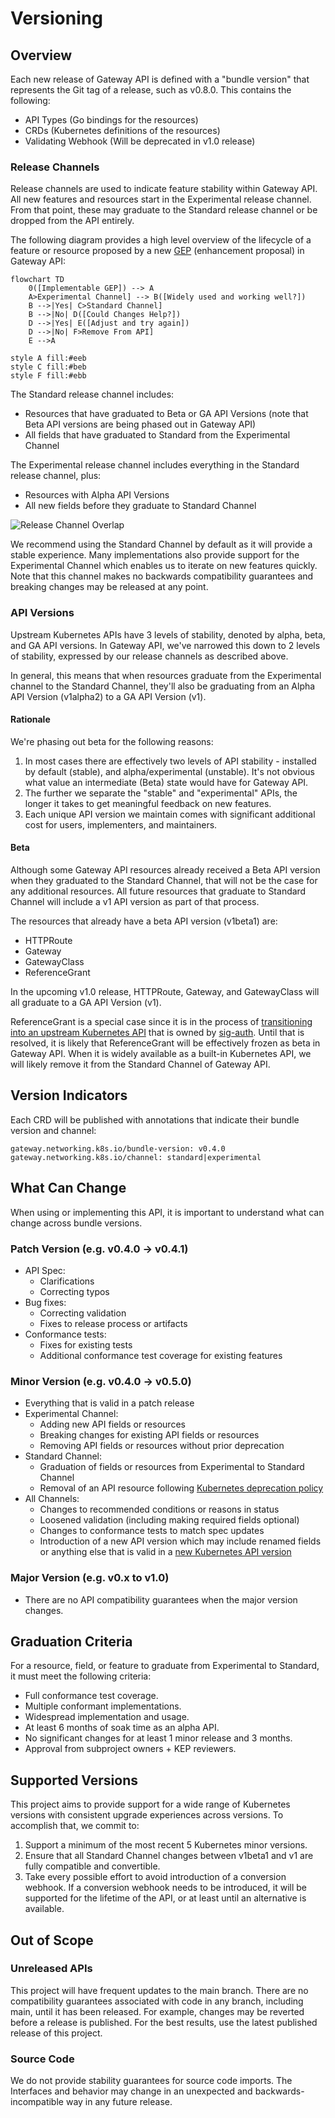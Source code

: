 # Versioning

## Overview
Each new release of Gateway API is defined with a "bundle version" that
represents the Git tag of a release, such as v0.8.0. This contains the
following:

* API Types (Go bindings for the resources)
* CRDs (Kubernetes definitions of the resources)
* Validating Webhook (Will be deprecated in v1.0 release)

### Release Channels
Release channels are used to indicate feature stability within Gateway API. All
new features and resources start in the Experimental release channel. From that
point, these may graduate to the Standard release channel or be dropped from the
API entirely.

The following diagram provides a high level overview of the lifecycle of a
feature or resource proposed by a new [GEP](/geps/overview/) (enhancement
proposal) in Gateway API:

```mermaid
flowchart TD
    0([Implementable GEP]) --> A
    A>Experimental Channel] --> B([Widely used and working well?])
    B -->|Yes| C>Standard Channel]
    B -->|No| D([Could Changes Help?])
    D -->|Yes| E([Adjust and try again])
    D -->|No| F>Remove From API]
    E -->A

style A fill:#eeb
style C fill:#beb
style F fill:#ebb
```

The Standard release channel includes:

* Resources that have graduated to Beta or GA API Versions (note that Beta API
  versions are being phased out in Gateway API)
* All fields that have graduated to Standard from the Experimental Channel

The Experimental release channel includes everything in the Standard release
channel, plus:

* Resources with Alpha API Versions
* All new fields before they graduate to Standard Channel

![Release Channel Overlap](/images/release-channel-overlap.svg)
<!-- Source: https://docs.google.com/presentation/d/1sfZTV-vlisDUIie_iK_B2HqKia_querT6m6T2_vbAk0/edit -->

We recommend using the Standard Channel by default as it will provide a stable
experience. Many implementations also provide support for the Experimental
Channel which enables us to iterate on new features quickly. Note that this
channel makes no backwards compatibility guarantees and breaking changes may be
released at any point.

### API Versions
Upstream Kubernetes APIs have 3 levels of stability, denoted by alpha, beta, and
GA API versions. In Gateway API, we've narrowed this down to 2 levels of
stability, expressed by our release channels as described above.

In general, this means that when resources graduate from the Experimental
channel to the Standard Channel, they'll also be graduating from an Alpha API
Version (v1alpha2) to a GA API Version (v1).

#### Rationale
We're phasing out beta for the following reasons:

1. In most cases there are effectively two levels of API stability - installed
   by default (stable), and alpha/experimental (unstable). It's not obvious
   what value an intermediate (Beta) state would have for Gateway API.
2. The further we separate the "stable" and "experimental" APIs, the longer it
   takes to get meaningful feedback on new features.
3. Each unique API version we maintain comes with significant additional cost
   for users, implementers, and maintainers.

#### Beta
Although some Gateway API resources already received a Beta API version when
they graduated to the Standard Channel, that will not be the case for any
additional resources. All future resources that graduate to Standard Channel
will include a v1 API version as part of that process.

The resources that already have a beta API version (v1beta1) are:

* HTTPRoute
* Gateway
* GatewayClass
* ReferenceGrant

In the upcoming v1.0 release, HTTPRoute, Gateway, and GatewayClass will all
graduate to a GA API Version (v1).

ReferenceGrant is a special case since it is in the process of [transitioning
into an upstream Kubernetes
API](https://github.com/kubernetes/enhancements/issues/3766) that is owned by
[sig-auth](https://github.com/kubernetes/community/blob/master/sig-auth/README.md).
Until that is resolved, it is likely that ReferenceGrant will be effectively
frozen as beta in Gateway API. When it is widely available as a built-in
Kubernetes API, we will likely remove it from the Standard Channel of Gateway
API.

## Version Indicators
Each CRD will be published with annotations that indicate their bundle version
and channel:

```
gateway.networking.k8s.io/bundle-version: v0.4.0
gateway.networking.k8s.io/channel: standard|experimental
```

## What Can Change
When using or implementing this API, it is important to understand what can
change across bundle versions.

### Patch Version (e.g. v0.4.0 -> v0.4.1)
* API Spec:
    * Clarifications
    * Correcting typos
* Bug fixes:
    * Correcting validation
    * Fixes to release process or artifacts
* Conformance tests:
    * Fixes for existing tests
    * Additional conformance test coverage for existing features

### Minor Version (e.g. v0.4.0 -> v0.5.0)
* Everything that is valid in a patch release
* Experimental Channel:
    * Adding new API fields or resources
    * Breaking changes for existing API fields or resources
    * Removing API fields or resources without prior deprecation
* Standard Channel:
    * Graduation of fields or resources from Experimental to Standard Channel
    * Removal of an API resource following [Kubernetes deprecation
  policy](https://kubernetes.io/docs/reference/using-api/deprecation-policy/)
* All Channels:
    * Changes to recommended conditions or reasons in status
    * Loosened validation (including making required fields optional)
    * Changes to conformance tests to match spec updates
    * Introduction of a new API version which may include renamed fields or
      anything else that is valid in a [new Kubernetes API
      version](https://kubernetes.io/docs/reference/using-api/#api-versioning)

### Major Version (e.g. v0.x to v1.0)
* There are no API compatibility guarantees when the major version changes.

## Graduation Criteria
For a resource, field, or feature to graduate from Experimental to Standard, it
must meet the following criteria:

* Full conformance test coverage.
* Multiple conformant implementations.
* Widespread implementation and usage.
* At least 6 months of soak time as an alpha API.
* No significant changes for at least 1 minor release and 3 months.
* Approval from subproject owners + KEP reviewers.

## Supported Versions
This project aims to provide support for a wide range of Kubernetes versions with
consistent upgrade experiences across versions. To accomplish that, we commit to:

1. Support a minimum of the most recent 5 Kubernetes minor versions.
2. Ensure that all Standard Channel changes between v1beta1 and v1 are fully
   compatible and convertible.
3. Take every possible effort to avoid introduction of a conversion webhook. If
   a conversion webhook needs to be introduced, it will be supported for the
   lifetime of the API, or at least until an alternative is available.

## Out of Scope
### Unreleased APIs
This project will have frequent updates to the main branch. There are no
compatibility guarantees associated with code in any branch, including main,
until it has been released. For example, changes may be reverted before a
release is published. For the best results, use the latest published release of
this project.

### Source Code
We do not provide stability guarantees for source code imports. The Interfaces
and behavior may change in an unexpected and backwards-incompatible way in any
future release.
